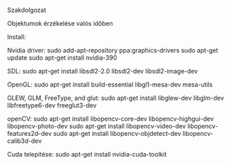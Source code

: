 Szakdolgozat

Objektumok érzékelése valós időben

Install:

Nvidia driver:
sudo add-apt-repository ppa:graphics-drivers
sudo apt-get update
sudo apt-get install nvidia-390

SDL:
sudo apt-get install libsdl2-2.0 libsdl2-dev libsdl2-image-dev

OpenGL:
sudo apt-get install build-essential libgl1-mesa-dev mesa-utils

GLEW, GLM, FreeType, and glut:
sudo apt-get install libglew-dev libglm-dev libfreetype6-dev freeglut3-dev

openCV:
sudo apt-get install libopencv-core-dev libopencv-highgui-dev libopencv-photo-dev 
sudo apt-get install libopencv-video-dev libopencv-features2d-dev
sudo apt-get install libopencv-objdetect-dev libopencv-calib3d-dev

Cuda telepítése:
sudo apt-get install nvidia-cuda-toolkit
